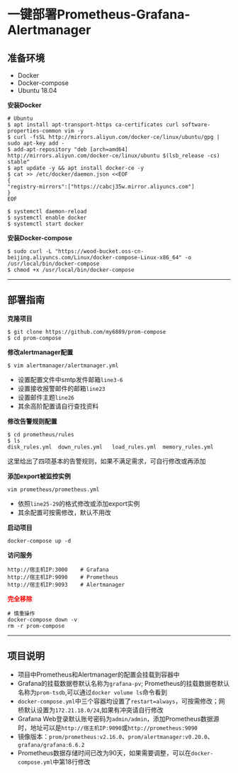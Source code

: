 # 一键部署Prometheus-Grafana-Alertmanager

## 准备环境

* Docker
* Docker-compose
* Ubuntu 18.04

**安装Docker**

```
# Ubuntu
$ apt install apt-transport-https ca-certificates curl software-properties-common vim -y
$ curl -fsSL http://mirrors.aliyun.com/docker-ce/linux/ubuntu/gpg | sudo apt-key add -
$ add-apt-repository "deb [arch=amd64] http://mirrors.aliyun.com/docker-ce/linux/ubuntu $(lsb_release -cs) stable"
$ apt update -y && apt install docker-ce -y
$ cat >> /etc/docker/daemon.json <<EOF
{
"registry-mirrors":["https://cabcj35w.mirror.aliyuncs.com"]
}
EOF

$ systemctl daemon-reload
$ systemctl enable docker
$ systemctl start docker
```

**安装Docker-compose**

```
$ sudo curl -L "https://wood-bucket.oss-cn-beijing.aliyuncs.com/Linux/docker-compose-Linux-x86_64" -o /usr/local/bin/docker-compose
$ chmod +x /usr/local/bin/docker-compose
```

---



## 部署指南

**克隆项目**

```
$ git clone https://github.com/my6889/prom-compose
$ cd prom-compose
```

**修改alertmanager配置**

```
$ vim alertmanager/alertmanager.yml
```

* 设置配置文件中smtp发件邮箱`line3-6`
* 设置接收报警邮件的邮箱`line23`
* 设置邮件主题`line26`
* 其余高阶配置请自行查找资料

**修改告警规则配置**

```
$ cd prometheus/rules
$ ls 
disk_rules.yml  down_rules.yml   load_rules.yml  memory_rules.yml
```

这里给出了四项基本的告警规则，如果不满足需求，可自行修改或再添加

**添加export被监控实例**

```
vim prometheus/prometheus.yml
```

* 依照`line25-29`的格式修改或添加export实例
* 其余配置可按需修改，默认不用改

**启动项目**

```
docker-compose up -d 
```

**访问服务**

```
http://宿主机IP:3000    # Grafana
http://宿主机IP:9090    # Prometheus
http://宿主机IP:9093    # Alertmanager
```

<font color=#FF0000 >**完全移除**</font> 

```
# 慎重操作
docker-compose down -v 
rm -r prom-compose
```

---



## 项目说明

* 项目中Prometheus和Alertmanager的配置会挂载到容器中
* Grafana的挂载数据卷默认名称为`grafana-pv`; Prometheus的挂载数据卷默认名称为`prom-tsdb`,可以通过`docker volume ls`命令看到
* `docker-compose.yml`中三个容器均设置了`restart=always`，可按需修改；网桥默认设置为`172.21.18.0/24`,如果有冲突请自行修改
* Grafana Web登录默认账号密码为`admin/admin`，添加Prometheus数据源时，地址可以是`http://宿主机IP:9090`或`http://prometheus:9090`
* 镜像版本：`prom/prometheus:v2.16.0`、`prom/alertmanager:v0.20.0`、`grafana/grafana:6.6.2` 
* Prometheus数据存储时间已改为90天，如果需要调整，可以在`docker-compose.yml`中第18行修改

